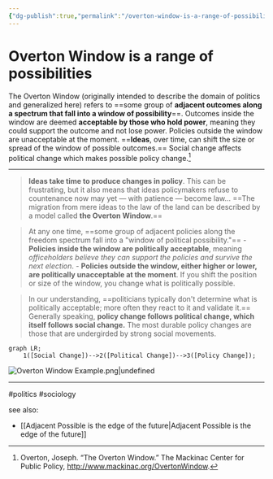 ```yaml
---
{"dg-publish":true,"permalink":"/overton-window-is-a-range-of-possibilities/"}
---
```



# Overton Window is a range of possibilities

The Overton Window (originally intended to describe the domain of politics and generalized here) refers to ==some group of **adjacent outcomes along a spectrum that fall into a window of possibility**==. Outcomes inside the window are deemed **acceptable by those who hold power**, meaning they could support the outcome and not lose power. Policies outside the window are unacceptable at the moment. ==**Ideas**, over time, can shift the size or spread of the window of possible outcomes.== Social change affects political change which makes possible policy change.[^1]

---


> **Ideas take time to produce changes in policy**. This can be frustrating, but it also means that ideas policymakers refuse to countenance now may yet — with patience — become law... ==The migration from mere ideas to the law of the land can be described by a model called **the Overton Window**.==

> At any one time, ==some group of adjacent policies along the freedom spectrum fall into a "window of political possibility."==
	- **Policies inside the window are politically acceptable**, meaning *officeholders believe they can support the policies and survive the next election*. 
	- **Policies outside the window, either higher or lower, are politically unacceptable at the moment**. If you shift the position or size of the window, you change what is politically possible.

> In our understanding, ==politicians typically don't determine what is politically acceptable; more often they react to it and validate it.== Generally speaking, **policy change follows political change, which itself follows social change.** The most durable policy changes are those that are undergirded by strong social movements.

```mermaid
graph LR;
    1([Social Change])-->2([Political Change])-->3([Policy Change]);
```

![Overton Window Example.png|undefined](/img/user/Attachments/Overton%20Window%20Example.png)

---
#politics #sociology

see also:

- [[Adjacent Possible is the edge of the future\|Adjacent Possible is the edge of the future]]

[^1]: Overton, Joseph. “The Overton Window.” The Mackinac Center for Public Policy, http://www.mackinac.org/OvertonWindow. 